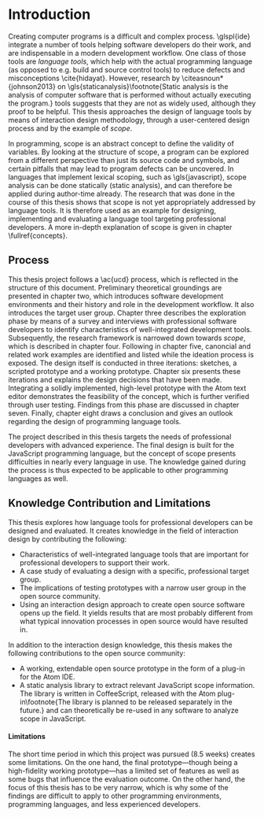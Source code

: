 # Introduction

<!-- IDEs -->

Creating computer programs is a difficult and complex process. \glspl{ide} integrate a number of tools helping software developers do their work, and are indispensable in a modern development workflow. One class of those tools are *language tools*, which help with the actual programming language (as opposed to e.g. build and source control tools) to reduce defects and misconceptions \cite{hidayat}. However, research by \citeasnoun*{johnson2013} on \gls{staticanalysis}\footnote{Static analysis is the analysis of computer software that is performed without actually executing the program.} tools suggests that they are not as widely used, although they proof to be helpful. This thesis approaches the design of language tools by means of interaction design methodology, through a user-centered design process and by the example of *scope*.

<!-- Scope -->

In programming, scope is an abstract concept to define the validity of variables. By looking at the structure of scope, a program can be explored from a different perspective than just its source code and symbols, and certain pitfalls that may lead to program defects can be uncovered. In languages that implement lexical scoping, such as \gls{javascript}, scope analysis can be done statically (static analysis), and can therefore be applied during author-time already. The research that was done in the course of this thesis shows that scope is not yet appropriately addressed by language tools. It is therefore used as an example for designing, implementing and evaluating a language tool targeting professional developers. A more in-depth explanation of scope is given in chapter \fullref{concepts}.

## Process

This thesis project follows a \ac{ucd} process, which is reflected in the structure of this document. Preliminary theoretical groundings are presented in chapter two, which introduces software development environments and their history and role in the development workflow. It also introduces the target user group. Chapter three describes the exploration phase by means of a survey and interviews with professional software developers to identify characteristics of well-integrated development tools. Subsequently, the research framework is narrowed down towards *scope*, which is described in chapter four. Following in chapter five, canoncial and related work examples are identified and listed while the ideation process is exposed. The design itself is conducted in three iterations: sketches, a scripted prototype and a working prototype. Chapter six presents these iterations and explains the design decisions that have been made. Integrating a solidly implemented, high-level prototype with the Atom text editor demonstrates the feasibility of the concept, which is further verified through user testing. Findings from this phase are discussed in chapter seven. Finally, chapter eight draws a conclusion and gives an outlook regarding the design of programming language tools.

The project described in this thesis targets the needs of professional developers with advanced experience. The final design is built for the JavaScript programming language, but the concept of scope presents difficulties in nearly every language in use. The knowledge gained during the process is thus expected to be applicable to other programming languages as well.

## Knowledge Contribution and Limitations

This thesis explores how language tools for professional developers can be designed and evaluated. It creates knowledge in the field of interaction design by contributing the following:

- Characteristics of well-integrated language tools that are important for professional developers to support their work.
- A case study of evaluating a design with a specific, professional target group.
- The implications of testing prototypes with a narrow user group in the open source community.
- Using an interaction design approach to create open source software opens up the field. It yields results that are most probably different from what typical innovation processes in open source would have resulted in.

In addition to the interaction design knowledge, this thesis makes the following contributions to the open source community:

- A working, extendable open source prototype in the form of a plug-in for the Atom IDE.
- A static analysis library to extract relevant JavaScript scope information. The library is written in CoffeeScript, released with the Atom plug-in\footnote{The library is planned to be released separately in the future.} and can theoretically be re-used in any software to analyze scope in JavaScript.

#### Limitations

The short time period in which this project was pursued (8.5 weeks) creates some limitations. On the one hand, the final prototype—though being a high-fidelity working prototype—has a limited set of features as well as some bugs that influence the evaluation outcome. On the other hand, the focus of this thesis has to be very narrow, which is why some of the findings are difficult to apply to other programming environments, programming languages, and less experienced developers.

